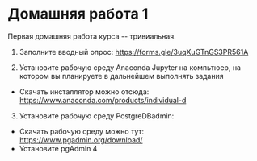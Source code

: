 # Домашняя работа 1

Первая домашняя работа курса -- тривиальная.

1. Заполните вводный опрос: https://forms.gle/3uqXuGTnGS3PR561A

2. Установите рабочую среду Anaconda Jupyter на компьтюер, на котором вы планируете в дальнейшем выполнять задания
* Скачать инсталлятор можно отсюда: https://www.anaconda.com/products/individual-d

3. Установите рабочую среду PostgreDBadmin: 
* Скачать рабочую среду можно тут: https://www.pgadmin.org/download/
* Установите pgAdmin 4
